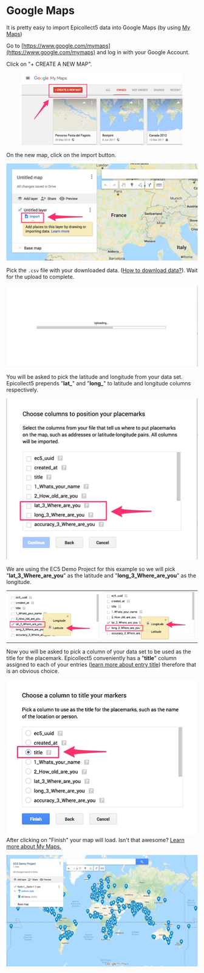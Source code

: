 # Google Maps

It is pretty easy to import Epicollect5 data into Google Maps (by using [My Maps](https://www.google.com/mymaps))

Go to [https://www.google.com/mymaps](https://www.google.com/mymaps) and log in with your Google Account.

Click on "+ CREATE A NEW MAP".

<figure><img src="../.gitbook/assets/mymaps-1.jpg" alt=""><figcaption></figcaption></figure>

On the new map, click on the import button.

![](../.gitbook/assets/mymaps-2.jpg)

Pick the `.csv` file with your downloaded data. ([How to download data?](../web-application/downloading-data.md)). Wait for the upload to complete.

![](../.gitbook/assets/mymaps-3.jpg)

You will be asked to pick the latitude and longitude from your data set. Epicollect5 prepends "**lat\_**" and "**long\_**" to latitude and longitude columns respectively.

![](../.gitbook/assets/mymaps-4.jpg)

We are using the EC5 Demo Project for this example so we will pick "**lat\_3\_Where\_are\_you**" as the latitude and "**long\_3\_Where\_are\_you**" as the longitude.

|                                      |                                      |
| ------------------------------------ | ------------------------------------ |
| ![](../.gitbook/assets/mymaps-5.jpg) | ![](../.gitbook/assets/mymaps-6.jpg) |

Now you will be asked to pick a column of your data set to be used as the title for the placemark. Epicollect5 conveniently has a "**title**" column assigned to each of your entries ([learn more about entry title](../formbuilder/title.md)) therefore that is an obvious choice.

![](../.gitbook/assets/mymaps-7.jpg)After clicking on "Finish" your map will load. Isn't that awesome? [Learn more about My Maps.](https://support.google.com/mymaps/?hl=en#topic=)

![](../.gitbook/assets/mymaps-8.jpg)
